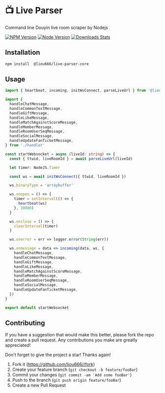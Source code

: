 #  📺 Live Parser 
Command line Douyin live room scraper by Nodejs

[![NPM Version][npm-image]][npm-url] [![Node Version][node-version]][npm-url] [![Downloads Stats][npm-downloads]][npm-url]

## Installation

```sh
npm install  @liou666/live-parser-core
```


## Usage

```ts
import { heartbeat, incoming, initWsConnect, parseLiveUrl } from '@liou666/live-parser-core'

import {
  handleChatMessage,
  handleCommonTextMessage,
  handleGiftMessage,
  handleLikeMessage,
  handleMatchAgainstScoreMessage,
  handleMemberMessage,
  handleRoomUserSeqMessage,
  handleSocialMessage,
  handleUpdateFanTicketMessage,
} from './handler'

const startWebsocket = async (liveId: string) => {
  const { ttwid, liveRoomId } = await parseLiveUrl(liveId)

  let timer: NodeJS.Timer

  const ws = await initWsConnect({ ttwid, liveRoomId })

  ws.binaryType = 'arraybuffer'

  ws.onopen = () => {
    timer = setInterval(() => {
      heartbeat(ws)
    }, 10000)
  }

  ws.onclose = () => {
    clearInterval(timer)
  }

  ws.onerror = err => logger.error(String(err))

  ws.onmessage = data => incoming(data, ws, {
    handleChatMessage,
    handleCommonTextMessage,
    handleGiftMessage,
    handleLikeMessage,
    handleMatchAgainstScoreMessage,
    handleMemberMessage,
    handleRoomUserSeqMessage,
    handleSocialMessage,
    handleUpdateFanTicketMessage,
  })
}

export default startWebsocket

```

##  Contributing

If you have a suggestion that would make this better, please fork the repo and create a pull request. Any contributions you make are greatly appreciated! 

Don't forget to give the project a star! Thanks again!

1. Fork it (<https://github.com/liou666//fork>)
2. Create your feature branch (`git checkout -b feature/fooBar`)
3. Commit your changes (`git commit -am 'Add some fooBar'`)
4. Push to the branch (`git push origin feature/fooBar`)
5. Create a new Pull Request

<!-- Markdown link & img dfn's -->
[npm-url]: https://www.npmjs.com/package/@liou666/live-parser-core

[npm-image]: https://img.shields.io/npm/v/@liou666/live-parser-core.svg


[node-version]: https://img.shields.io/node/v/@liou666/live-parser-core

[npm-downloads]: https://img.shields.io/npm/dw/@liou666/live-parser-core

[travis-image]: https://img.shields.io/travis/dbader/node-datadog-metrics/master.svg?style=flat-square
[travis-url]: https://travis-ci.org/dbader/node-datadog-metrics

